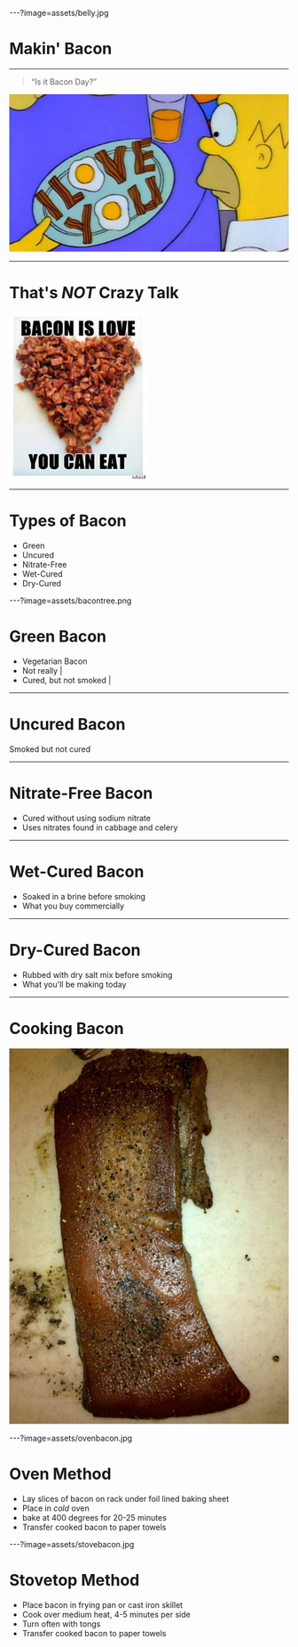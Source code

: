 ---?image=assets/belly.jpg
# Makin' Bacon

---

> “Is it Bacon Day?”

![Bacon Day](assets/baconday.jpg)

---

# That's *NOT* Crazy Talk

![Bacon Love](assets/baconlove.jpg)

---

# Types of Bacon

- Green
- Uncured
- Nitrate-Free
- Wet-Cured
- Dry-Cured

---?image=assets/bacontree.png
# Green Bacon

- Vegetarian Bacon
- Not really            |
- Cured, but not smoked |

---

# Uncured Bacon

Smoked but not cured

---

# Nitrate-Free Bacon

- Cured without using sodium nitrate
- Uses nitrates found in cabbage and celery

---

# Wet-Cured Bacon

- Soaked in a brine before smoking
- What you buy commercially

---

# Dry-Cured Bacon

- Rubbed with dry salt mix before smoking
- What you'll be making today

---

# Cooking Bacon

![Bacon](assets/cookedbacon.jpg)

---?image=assets/ovenbacon.jpg

# Oven Method

- Lay slices of bacon on rack under foil lined baking sheet
- Place in *cold* oven
- bake at 400 degrees for 20-25 minutes
- Transfer cooked bacon to paper towels

---?image=assets/stovebacon.jpg

# Stovetop Method

- Place bacon in frying pan or cast iron skillet
- Cook over medium heat, 4-5 minutes per side
- Turn often with tongs
- Transfer cooked bacon to paper towels